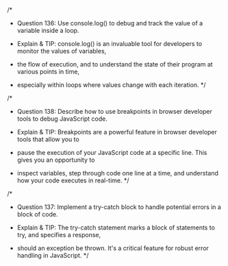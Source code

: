 /*
* Question 136: Use console.log() to debug and track the value of a variable inside a loop.

* Explain & TIP: console.log() is an invaluable tool for developers to monitor the values of variables, 
* the flow of execution, and to understand the state of their program at various points in time, 
* especially within loops where values change with each iteration.
*/

/* 
* Question 138: Describe how to use breakpoints in browser developer tools to debug JavaScript code.

* Explain & TIP: Breakpoints are a powerful feature in browser developer tools that allow you to 
* pause the execution of your JavaScript code at a specific line. This gives you an opportunity to 
* inspect variables, step through code one line at a time, and understand how your code executes in real-time.
*/

/*
* Question 137: Implement a try-catch block to handle potential errors in a block of code.

* Explain & TIP: The try-catch statement marks a block of statements to try, and specifies a response, 
* should an exception be thrown. It's a critical feature for robust error handling in JavaScript.
*/